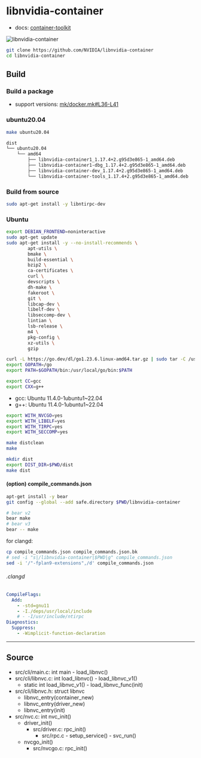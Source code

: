 # libnvidia-container

- docs: [container-toolkit](https://docs.nvidia.com/datacenter/cloud-native/container-toolkit/latest/arch-overview.html)

![libnvidia-container](https://docs.nvidia.com/datacenter/cloud-native/container-toolkit/latest/_images/runtime-architecture.png)

```bash
git clone https://github.com/NVIDIA/libnvidia-container
cd libnvidia-container
```

## Build

### Build a package

- support versions: [mk/docker.mk#L36-L41](https://github.com/NVIDIA/libnvidia-container/blob/95d3e86522976061e856724867ebcaf75c4e9b60/mk/docker.mk#L36-L41)

### ubuntu20.04

```bash
make ubuntu20.04
```

```bash
dist
└── ubuntu20.04
    └── amd64
        ├── libnvidia-container1_1.17.4+2.g95d3e865-1_amd64.deb
        ├── libnvidia-container1-dbg_1.17.4+2.g95d3e865-1_amd64.deb
        ├── libnvidia-container-dev_1.17.4+2.g95d3e865-1_amd64.deb
        └── libnvidia-container-tools_1.17.4+2.g95d3e865-1_amd64.deb
```

### Build from source

```bash
sudo apt-get install -y libntirpc-dev
```

### Ubuntu

```bash
export DEBIAN_FRONTEND=noninteractive
sudo apt-get update
sudo apt-get install -y --no-install-recommends \
        apt-utils \
        bmake \
        build-essential \
        bzip2 \
        ca-certificates \
        curl \
        devscripts \
        dh-make \
        fakeroot \
        git \
        libcap-dev \
        libelf-dev \
        libseccomp-dev \
        lintian \
        lsb-release \
        m4 \
        pkg-config \
        xz-utils \
        gzip
```

```bash
curl -L https://go.dev/dl/go1.23.6.linux-amd64.tar.gz | sudo tar -C /usr/local -xz
export GOPATH=/go
export PATH=$GOPATH/bin:/usr/local/go/bin:$PATH
```

```bash
export CC=gcc
export CXX=g++
```

- gcc: Ubuntu 11.4.0-1ubuntu1~22.04
- g++: Ubuntu 11.4.0-1ubuntu1~22.04

```bash
export WITH_NVCGO=yes
export WITH_LIBELF=yes
export WITH_TIRPC=yes
export WITH_SECCOMP=yes
```

```bash
make distclean
make
```

```bash
mkdir dist
export DIST_DIR=$PWD/dist
make dist
```

#### (option) compile_commands.json

```bash
apt-get install -y bear
git config --global --add safe.directory $PWD/libnvidia-container

# bear v2
bear make
# bear v3
bear -- make
```

for clangd:

```bash
cp compile_commands.json compile_commands.json.bk
# sed -i "s|/libnvidia-container|$PWD|g" compile_commands.json
sed -i '/"-fplan9-extensions",/d' compile_commands.json
```

###### .clangd

```yaml
CompileFlags:
  Add:
    - -std=gnu11
    - -I./deps/usr/local/include
    # - -I/usr/include/ntirpc
Diagnostics:
  Suppress:
    - -Wimplicit-function-declaration
```

---

## Source

- src/cli/main.c: int main - load_libnvc()
- src/cli/libnvc.c: int load_libnvc() - load_libnvc_v1()
  - static int load_libnvc_v1() - load_libnvc_func(init)
- src/cli/libnvc.h: struct libnvc
  - libnvc_entry(container_new)
  - libnvc_entry(driver_new)
  - libnvc_entry(init)
- src/nvc.c: int nvc_init()
  - driver_init()
    - src/driver.c: rpc_init()
      - src/rpc.c - setup_service() - svc_run()
  - nvcgo_init()
    - src/nvcgo.c: rpc_init()


